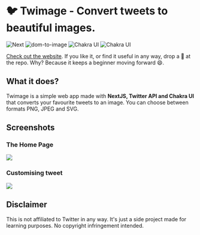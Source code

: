 # 🐦 Twimage - Convert tweets to beautiful images.

![Next](https://img.shields.io/badge/NextJS-10.1.3-000000)
![dom-to-image](https://img.shields.io/badge/dom_to_image-^2.6.0-1e0b99)
![Chakra UI](https://img.shields.io/badge/Chakra_UI-^1.4.2-319795)
![Chakra UI](https://img.shields.io/badge/Twitter-API-1DA1F2)

[Check out the website](http://twimage.vercel.app). If you like it, or find it useful in any way, drop a 🌟 at the repo. Why? Because it keeps a beginner moving forward 😄.

## What it does?

Twimage is a simple web app made with **NextJS, Twitter API and Chakra UI** that converts your favourite tweets to an image. You can choose between formats PNG, JPEG and SVG.

## Screenshots

### The Home Page

<img src="https://github.com/drkPrince/tweet-to-image/blob/main/screenshots/home.png" />

### Customising tweet

<img src="https://github.com/drkPrince/tweet-to-image/blob/main/screenshots/settings.png" />

## Disclaimer

This is not affiliated to Twitter in any way. It's just a side project made for learning purposes. No copyright infringement intended.

